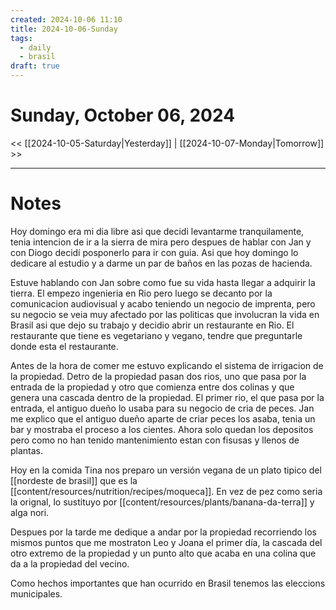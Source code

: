 ```yaml
---
created: 2024-10-06 11:10
title: 2024-10-06-Sunday
tags:
  - daily
  - brasil
draft: true
---
```

# Sunday, October 06, 2024

<< [[2024-10-05-Saturday|Yesterday]] | [[2024-10-07-Monday|Tomorrow]] >>

---
# Notes
Hoy domingo era mi dia libre asi que decidi levantarme tranquilamente, tenia intencion de ir a la sierra de mira pero despues de hablar con Jan y con Diogo decidí posponerlo para ir con guia. Asi que hoy domingo lo dedicare al estudio y a darme un par de baños en las pozas de hacienda.

Estuve hablando con Jan sobre como fue su vida hasta llegar a adquirir la tierra. El empezo ingenieria en Rio pero luego se decanto por la comunicacion audiovisual y acabo teniendo un negocio de imprenta, pero su negocio se veia muy afectado por las politicas que involucran la vida en Brasil asi que dejo su trabajo y decidio abrir un restaurante en Rio. El restaurante que tiene es vegetariano y vegano, tendre que preguntarle donde esta el restaurante.

Antes de la  hora de comer me estuvo explicando el sistema de irrigacion de la propiedad. Detro de la propiedad pasan dos rios, uno que pasa por la entrada de la propiedad y otro que comienza entre dos colinas y que genera una cascada dentro de la propiedad. El primer rio, el que pasa por la entrada, el antiguo dueño lo usaba para su negocio de cria de peces. Jan me explico que el antiguo dueño aparte de criar peces los asaba, tenia un bar y mostraba el proceso a los cientes. Ahora solo quedan los depositos pero como no han tenido mantenimiento estan con fisusas y llenos de plantas.

Hoy en la comida Tina nos preparo un versión vegana de un plato tipico del [[nordeste de brasil]] que es la [[content/resources/nutrition/recipes/moqueca]]. En vez de pez como seria la orignal, lo sustituyo por [[content/resources/plants/banana-da-terra]] y alga nori.

Despues por la tarde me dedique a andar por la propiedad recorriendo los mismos puntos que me mostraton Leo y Joana el primer día, la cascada del otro extremo de la propiedad y un punto alto que acaba en una colina que da a la propiedad del vecino.

Como hechos importantes que han ocurrido en Brasil tenemos las eleccions municipales. 